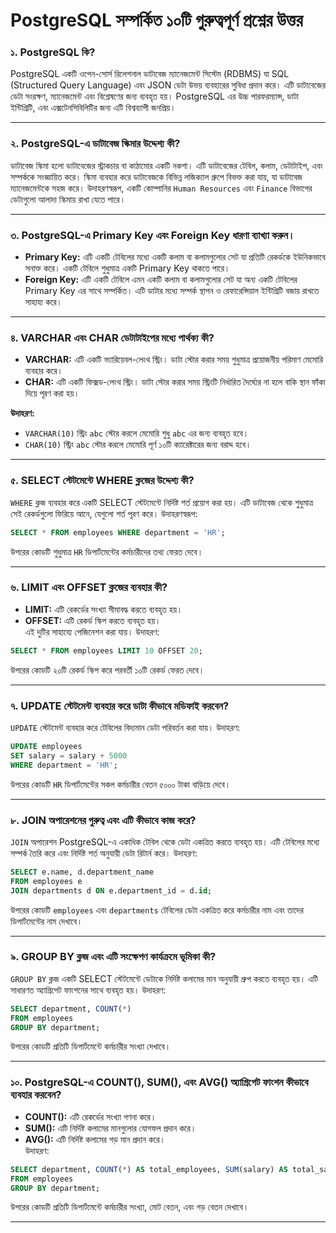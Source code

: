 # PostgreSQL সম্পর্কিত ১০টি গুরুত্বপূর্ণ প্রশ্নের উত্তর

### ১. PostgreSQL কি?
PostgreSQL একটি ওপেন-সোর্স রিলেশনাল ডাটাবেজ ম্যানেজমেন্ট সিস্টেম (RDBMS) যা SQL (Structured Query Language) এবং JSON ডেটা উভয় ব্যবহারের সুবিধা প্রদান করে। এটি ডাটাবেজের ডেটা সংরক্ষণ, ম্যানেজমেন্ট এবং বিশ্লেষণের জন্য ব্যবহৃত হয়। PostgreSQL এর উচ্চ পারফরম্যান্স, ডাটা ইন্টিগ্রিটি, এবং এক্সটেনসিবিলিটির জন্য এটি বিশ্বব্যাপী জনপ্রিয়।

---

### ২. PostgreSQL-এ ডাটাবেজ স্কিমার উদ্দেশ্য কী?
ডাটাবেজ স্কিমা হলো ডাটাবেজের স্ট্রাকচার বা কাঠামোর একটি নকশা। এটি ডাটাবেজের টেবিল, কলাম, ডেটাটাইপ, এবং সম্পর্ককে সংজ্ঞায়িত করে। স্কিমা ব্যবহার করে ডাটাবেজকে বিভিন্ন লজিক্যাল গ্রুপে বিভক্ত করা যায়, যা ডাটাবেজ ম্যানেজমেন্টকে সহজ করে। উদাহরণস্বরূপ, একটি কোম্পানির `Human Resources` এবং `Finance` বিভাগের ডেটাগুলো আলাদা স্কিমায় রাখা যেতে পারে।

---

### ৩. PostgreSQL-এ Primary Key এবং Foreign Key ধারণা ব্যাখ্যা করুন।
- **Primary Key:** এটি একটি টেবিলের মধ্যে একটি কলাম বা কলামগুলোর সেট যা প্রতিটি রেকর্ডকে ইউনিকভাবে সনাক্ত করে। একটি টেবিলে শুধুমাত্র একটি Primary Key থাকতে পারে।
- **Foreign Key:** এটি একটি টেবিলে এমন একটি কলাম বা কলামগুলোর সেট যা অন্য একটি টেবিলের Primary Key এর সাথে সম্পর্কিত। এটি ডাটার মধ্যে সম্পর্ক স্থাপন ও রেফারেন্সিয়াল ইন্টিগ্রিটি বজায় রাখতে সাহায্য করে।

---

### ৪. VARCHAR এবং CHAR ডেটাটাইপের মধ্যে পার্থক্য কী?
- **VARCHAR:** এটি একটি ভ্যারিয়েবল-লেংথ স্ট্রিং। ডাটা স্টোর করার সময় শুধুমাত্র প্রয়োজনীয় পরিমাণ মেমোরি ব্যবহার করে।
- **CHAR:** এটি একটি ফিক্সড-লেংথ স্ট্রিং। ডাটা স্টোর করার সময় স্ট্রিংটি নির্ধারিত দৈর্ঘ্যের না হলে বাকি স্থান ফাঁকা দিয়ে পূরণ করা হয়।
  
**উদাহরণ:**  
- `VARCHAR(10)` স্ট্রিং `abc` স্টোর করলে মেমোরি শুধু `abc` এর জন্য ব্যবহৃত হবে।  
- `CHAR(10)` স্ট্রিং `abc` স্টোর করলে মেমোরি পূর্ণ ১০টি ক্যারেক্টারের জন্য বরাদ্দ হবে।

---

### ৫. SELECT স্টেটমেন্টে WHERE ক্লজের উদ্দেশ্য কী?
`WHERE` ক্লজ ব্যবহার করে একটি SELECT স্টেটমেন্টে নির্দিষ্ট শর্ত প্রয়োগ করা হয়। এটি ডাটাবেজ থেকে শুধুমাত্র সেই রেকর্ডগুলো ফিরিয়ে আনে, যেগুলো শর্ত পূরণ করে। উদাহরণস্বরূপ:
```sql
SELECT * FROM employees WHERE department = 'HR';
```
উপরের কোডটি শুধুমাত্র `HR` ডিপার্টমেন্টের কর্মচারীদের তথ্য ফেরত দেবে।

---

### ৬. LIMIT এবং OFFSET ক্লজের ব্যবহার কী?
- **LIMIT:** এটি রেকর্ডের সংখ্যা সীমাবদ্ধ করতে ব্যবহৃত হয়।  
- **OFFSET:** এটি রেকর্ড স্কিপ করতে ব্যবহৃত হয়।  
এই দুটির সাহায্যে পেজিনেশন করা যায়। উদাহরণ:
```sql
SELECT * FROM employees LIMIT 10 OFFSET 20;
```
উপরের কোডটি ২০টি রেকর্ড স্কিপ করে পরবর্তী ১০টি রেকর্ড ফেরত দেবে।

---

### ৭. UPDATE স্টেটমেন্ট ব্যবহার করে ডাটা কীভাবে মডিফাই করবেন?
`UPDATE` স্টেটমেন্ট ব্যবহার করে টেবিলের বিদ্যমান ডেটা পরিবর্তন করা যায়। উদাহরণ:
```sql
UPDATE employees
SET salary = salary + 5000
WHERE department = 'HR';
```
উপরের কোডটি `HR` ডিপার্টমেন্টের সকল কর্মচারীর বেতন ৫০০০ টাকা বাড়িয়ে দেবে।

---

### ৮. JOIN অপারেশনের গুরুত্ব এবং এটি কীভাবে কাজ করে?
`JOIN` অপারেশন PostgreSQL-এ একাধিক টেবিল থেকে ডেটা একত্রিত করতে ব্যবহৃত হয়। এটি টেবিলের মধ্যে সম্পর্ক তৈরি করে এবং নির্দিষ্ট শর্ত অনুযায়ী ডেটা রিটার্ন করে। উদাহরণ:
```sql
SELECT e.name, d.department_name
FROM employees e
JOIN departments d ON e.department_id = d.id;
```
উপরের কোডটি `employees` এবং `departments` টেবিলের ডেটা একত্রিত করে কর্মচারীর নাম এবং তাদের ডিপার্টমেন্টের নাম দেখাবে।

---

### ৯. GROUP BY ক্লজ এবং এটি সংক্ষেপণ কার্যক্রমে ভূমিকা কী?
`GROUP BY` ক্লজ একটি SELECT স্টেটমেন্টে ডেটাকে নির্দিষ্ট কলামের মান অনুযায়ী গ্রুপ করতে ব্যবহৃত হয়। এটি সাধারণত অ্যাগ্রিগেট ফাংশনের সাথে ব্যবহৃত হয়। উদাহরণ:
```sql
SELECT department, COUNT(*)
FROM employees
GROUP BY department;
```
উপরের কোডটি প্রতিটি ডিপার্টমেন্টে কর্মচারীর সংখ্যা দেখাবে।

---

### ১০. PostgreSQL-এ COUNT(), SUM(), এবং AVG() অ্যাগ্রিগেট ফাংশন কীভাবে ব্যবহার করবেন?
- **COUNT():** এটি রেকর্ডের সংখ্যা গণনা করে।
- **SUM():** এটি নির্দিষ্ট কলামের মানগুলোর যোগফল প্রদান করে।
- **AVG():** এটি নির্দিষ্ট কলামের গড় মান প্রদান করে।  
উদাহরণ:
```sql
SELECT department, COUNT(*) AS total_employees, SUM(salary) AS total_salary, AVG(salary) AS average_salary
FROM employees
GROUP BY department;
```
উপরের কোডটি প্রতিটি ডিপার্টমেন্টে কর্মচারীর সংখ্যা, মোট বেতন, এবং গড় বেতন দেখাবে।

---